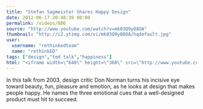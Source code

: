 ```yaml
---
title: "Stefan Sagmeister Shares Happy Design"
date: 2012-06-17 20:48:39 00:00
permalink: /videos/886
source: "http://www.youtube.com/watch?v=mk03Q9y88OA"
thumbnail: "http://i2.ytimg.com/vi/mk03Q9y88OA/hqdefault.jpg"
user:
  username: "rethinkedteam"
  name: "rethinkED"
tags: ["design","ted talk","happiness"]
html: "<iframe width=\"640\" height=\"360\" src=\"http://www.youtube.com/embed/mk03Q9y88OA?wmode=transparent&fs=1&feature=oembed\" frameborder=\"0\" allowfullscreen></iframe>"
---
```


In this talk from 2003, design critic Don Norman turns his incisive eye toward beauty, fun, pleasure and emotion, as he looks at design that makes people happy. He names the three emotional cues that a well-designed product must hit to succeed.